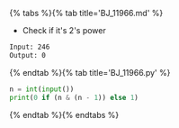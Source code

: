 {% tabs %}{% tab title='BJ_11966.md' %}

* Check if it's 2's power

```txt
Input: 246
Output: 0
```

{% endtab %}{% tab title='BJ_11966.py' %}

```py
n = int(input())
print(0 if (n & (n - 1)) else 1)
```

{% endtab %}{% endtabs %}
